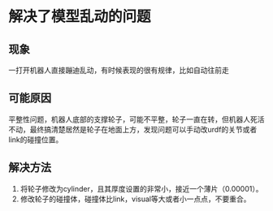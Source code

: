 # 解决了模型乱动的问题

## 现象
一打开机器人直接蹦迪乱动，有时候表现的很有规律，比如自动往前走

## 可能原因
平整性问题，机器人底部的支撑轮子，可能不平整，轮子一直在转，但机器人死活不动，最终搞清楚居然是轮子在地面上方，发现问题可以手动改urdf的关节或者link的碰撞位置。

## 解决方法
1. 将轮子修改为cylinder，且其厚度设置的非常小，接近一个薄片（0.00001）。
2. 修改轮子的碰撞体，碰撞体比link，visual等大或者小一点点，不要重合。
